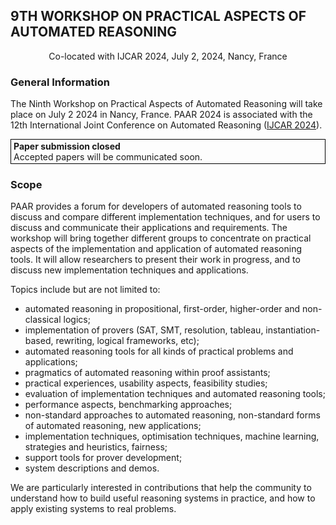 ## 9TH WORKSHOP ON PRACTICAL ASPECTS OF AUTOMATED REASONING
<p style="text-align: center;">Co-located with IJCAR 2024, July 2, 2024, Nancy, France</p>

### General Information
The Ninth Workshop on Practical Aspects of Automated Reasoning will take place on July 2 2024
in Nancy, France. PAAR 2024 is associated with the 12th International Joint Conference on Automated Reasoning (<a href="https://merz.gitlabpages.inria.fr/2024-ijcar/">IJCAR 2024</a>).

<p style="border:1px solid black;padding: 2px 4px"><span style="font-weight: bold">Paper submission closed</span><br> Accepted papers will be communicated soon.</p>

### Scope
PAAR provides a forum for developers of automated reasoning tools to discuss and compare different
implementation techniques, and for users to discuss and communicate their applications
and requirements. The workshop will bring together different groups to concentrate on practical
aspects of the implementation and application of automated reasoning tools. It will allow
researchers to present their work in progress, and to discuss new implementation techniques and
applications.

Topics include but are not limited to:

* automated reasoning in propositional, first-order, higher-order and non-classical logics;
* implementation of provers (SAT, SMT, resolution, tableau, instantiation-based, rewriting, logical frameworks, etc);
* automated reasoning tools for all kinds of practical problems and applications;
* pragmatics of automated reasoning within proof assistants;
* practical experiences, usability aspects, feasibility studies;
* evaluation of implementation techniques and automated reasoning tools;
* performance aspects, benchmarking approaches;
* non-standard approaches to automated reasoning, non-standard forms of automated reasoning, new applications;
* implementation techniques, optimisation techniques, machine learning, strategies and heuristics, fairness;
* support tools for prover development;
* system descriptions and demos.

We are particularly interested in contributions that help the community to understand how to build
useful reasoning systems in practice, and how to apply existing systems to real problems.

